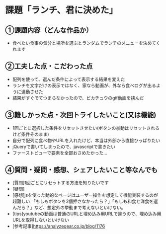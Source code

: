 # 課題「ランチ、君に決めた」

## ①課題内容（どんな作品か）
- 食べたい食事の気分と場所を選ぶとランダムでランチのメニューを決めてくれます

## ②工夫した点・こだわった点
- 配列を使って、選んだ条件によって表示する結果を変えた
- ランチを文字だけの表示ではなく、家なら動画が、外なら食べログが出るように連動させた
- 結果がすぐでてつまらなかったので、ピカチュウのgif動画を挟んだ

## ③難しかった点・次回トライしたいこと(又は機能)
- 1回ごとに選択した条件をリセットさせたい(ボタンの挙動はリセットされるけど条件そのまま)
- 自分で配列に食べ物やURLを入れたけど、本当は外部から直接ひっぱりたい
- jQueryで書いてしまったので、javascriptで書きたい
- ファーストビューで要素を全部おさめたかった…

## ④質問・疑問・感想、シェアしたいこと等なんでも
- [質問]1回ごとにリセットする方法を知りたいです
- [疑問]
- [感想]jsを使った動的なページはユーザー操作を想定して機能実装するのが超難しい
        「もしもボタンを2個押さなかったら？」「もしも和食と洋食を選んだら？」など、想定外の挙動まで考えないといけない。
- [tips]youtubeの動画は普通のURLと埋め込み用URLで違うので、埋め込み用URLを取得しないといけない
- [参考記事]https://analyzegear.co.jp/blog/1176